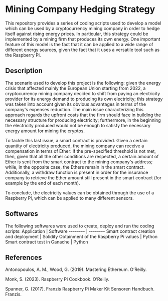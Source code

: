 # Mining Company Hedging Strategy
This repository provides a series of coding scripts used to develop a model which can be used by a cryptocurrency mining company in order to hedge itself against rising energy prices. In particular, this strategy could be implemented by a mining firm that produces its own energy. One important feature of this model is the fact that it can be applied to a wide range of different energy sources, given the fact that it uses a versatile tool such as the Raspberry Pi.
## Description
The scenario used to develop this project is the following: given the energy crisis that affected mainly the European Union starting from 2022, a cryptocurrency mining company decided to shift from paying an electricity provider for its energy demand to producing its own electricity; this strategy was taken into account given its obvious advantages in terms of the company's expenses reduction. The main issue characterizing this approach regards the upfront costs that the firm should face in building the necessary structure for producing electricity; furthermore, in the beginning the electricity produced would not be enough to satisfy the necessary energy amount for mining the cryptos. 

To tackle this last issue, a smart contract is provided. Given a certain quantity of electricity produced, the mining company can receive a compensation in terms of Ether: if the pre-specified threshold is not met, then, given that all the other conditions are respected, a certain amount of Ether is sent from the smart contract to the mining company's address; while, in the opposite case, the Ethers remain in the smart contract. Additionally, a withdraw function is present in order for the insurance company to retrieve the Ether amount still present in the smart contract (for example by the end of each month).

To conclude, the electricity values can be obtained through the use of a Raspberry Pi, which can be applied to many different sensors.
## Softwares
The following softwares were used to create, deploy and run the coding scripts:
Application | Software
-------- | --------
Smart contract creation and deployment | Solidity
Obtainment of the Raspberry Pi values | Python
Smart contract test in Ganache | Python
## References
Antonopoulos, A. M., Wood, G. (2019). Mastering Ethereum. O’Reilly.

Monk, S. (2023). Raspberry Pi Cookbook. O’Reilly.

Spanner, G. (2017). Franzis Raspberry Pi Maker Kit Sensoren Handbuch. Franzis.
